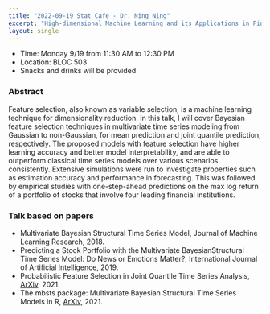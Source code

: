 ```yaml
---
title: "2022-09-19 Stat Cafe - Dr. Ning Ning"
excerpt: "High-dimensional Machine Learning and its Applications in Finance"
layout: single
---
```


- Time: Monday 9/19 from 11:30 AM to 12:30 PM
- Location: BLOC 503
- Snacks and drinks will be provided

### Abstract

Feature selection, also known as variable selection, is a machine learning technique for dimensionality reduction. In this talk, I will cover Bayesian feature selection techniques in multivariate time series modeling from Gaussian to non-Gaussian, for mean prediction and joint quantile prediction, respectively.  The proposed models with feature selection have higher learning accuracy and better model interpretability, and are able to outperform classical time series models over various scenarios consistently.  Extensive simulations were run to investigate properties such as estimation accuracy and performance in forecasting. This was followed by empirical studies with one-step-ahead predictions on the max log return of a portfolio of stocks that involve four leading financial institutions.

### Talk based on papers

- Multivariate Bayesian Structural Time Series Model, Journal of Machine Learning Research, 2018.
- Predicting a Stock Portfolio with the Multivariate BayesianStructural Time Series Model: Do News or Emotions Matter?, International Journal of Artificial Intelligence, 2019.
- Probabilistic Feature Selection in Joint Quantile Time Series Analysis, [ArXiv](https://arxiv.org/abs/2010.01654), 2021.
- The mbsts package: Multivariate Bayesian Structural Time Series Models in R, [ArXiv](https://arxiv.org/abs/2106.14045), 2021.